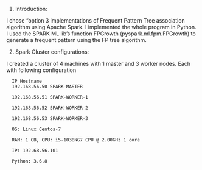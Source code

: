 
1. Introduction:

  I chose “option 3 implementations of Frequent Pattern Tree association algorithm using Apache Spark. I implemented the whole program in Python.
  I used the SPARK ML lib’s function FPGrowth (pyspark.ml.fpm.FPGrowth) to generate a frequent pattern using the FP tree algorithm.

2. Spark Cluster configurations:

  I created a cluster of 4 machines with 1 master and 3 worker nodes. Each with following configuration

      IP Hostname
      192.168.56.50 SPARK-MASTER

      192.168.56.51 SPARK-WORKER-1

      192.168.56.52 SPARK-WORKER-2

      192.168.56.53 SPARK-WORKER-3

      OS: Linux Centos-7

      RAM: 1 GB, CPU: i5-1038NG7 CPU @ 2.00GHz 1 core

      IP: 192.68.56.101

      Python: 3.6.8
      

